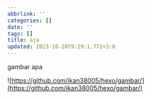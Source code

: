 ```yaml
---
abbrlink: ''
categories: []
date: ''
tags: []
title: aja
updated: 2023-10-28T9:29:1.772+3:0
---
```

gambar apa

![https://github.com/ikan38005/hexo/gambar/](https://github.com/ikan38005/hexo/gambar/)
